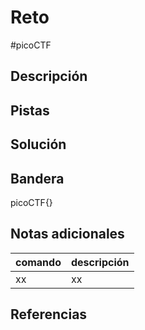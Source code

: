# Reto
#picoCTF 
## Descripción

## Pistas 

## Solución

## Bandera
picoCTF{}

## Notas adicionales
| comando | descripción |
|------------|---------------|
| xx | xx |

## Referencias
